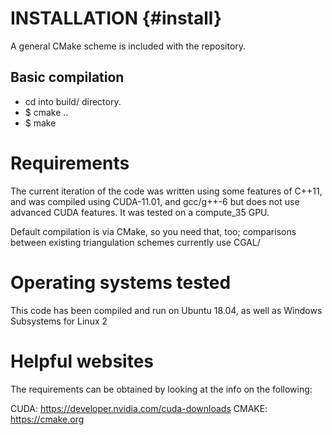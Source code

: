 # INSTALLATION {#install}

A general CMake scheme is included with the repository. 

## Basic compilation

* cd into build/ directory. 
* $ cmake ..
* $ make

# Requirements

The current iteration of the code was written using some features of C++11, and was compiled using CUDA-11.01, and gcc/g++-6 but does not use advanced CUDA features. It was tested on a compute_35 GPU.

Default compilation is via CMake, so you need that, too; comparisons between existing triangulation schemes currently use CGAL/

# Operating systems tested

This code has been compiled and run on Ubuntu 18.04, as well as Windows Subsystems for Linux 2

# Helpful websites
The requirements can be obtained by looking at the info on the following:

CUDA: https://developer.nvidia.com/cuda-downloads
CMAKE: https://cmake.org
